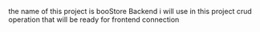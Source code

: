 the name of this project is booStore Backend i will use in this project crud operation that will be ready for frontend connection
